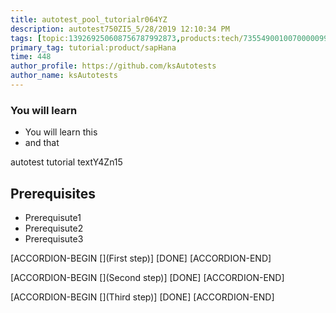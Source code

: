 ```yaml
---
title: autotest_pool_tutorialr064YZ
description: autotest750ZI5_5/28/2019 12:10:34 PM
tags: [topic:139269250608756787992873,products:tech/73554900100700000996,tutorial:experience/advanced]
primary_tag: tutorial:product/sapHana
time: 448
author_profile: https://github.com/ksAutotests
author_name: ksAutotests
---
```

### You will learn
- You will learn this
- and that

autotest tutorial textY4Zn15

## Prerequisites
- Prerequisute1
- Prerequisute2
- Prerequisute3

[ACCORDION-BEGIN [](First step)]
[DONE]
[ACCORDION-END]

[ACCORDION-BEGIN [](Second step)]
[DONE]
[ACCORDION-END]

[ACCORDION-BEGIN [](Third step)]
[DONE]
[ACCORDION-END]

